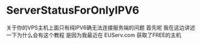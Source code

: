 # ServerStatusForOnlyIPV6
关于你的VPS主机上面只有纯IPV6确无法连接服务端的问题
首先呢 我在这边讲述一下为什么会有这个教程
是因为我最近在 EUServ.com 获取了FREE的主机
